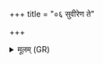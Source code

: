 +++
title = "०६ सुवीरेण ते"

+++
<details><summary>मूलम् (GR)</summary>

सुवीरेण ते (…) ॥ +++(see 4abcd)+++
</details>